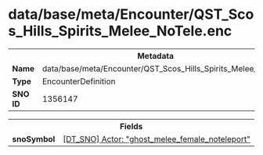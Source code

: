 <h1>data/base/meta/Encounter/QST_Scos_Hills_Spirits_Melee_NoTele.enc</h1><table><tr><th colspan="100%">Metadata</th></tr><tr><td><b>Name</b></td><td>data/base/meta/Encounter/QST_Scos_Hills_Spirits_Melee_NoTele.enc</td></tr><tr><td><b>Type</b></td><td>EncounterDefinition</td></tr><tr><td><b>SNO ID</b></td><td>1356147</td></tr></table>

<table><tr><th colspan="100%">Fields</th></tr><tr><td><b>snoSymbol</b></td><td><a href="..\Actor\ghost_melee_female_noteleport.acr">[DT_SNO] Actor: "ghost_melee_female_noteleport"</a></td></tr></table>

